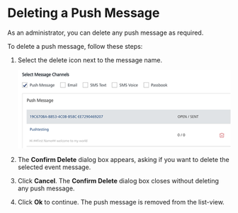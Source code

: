                            


Deleting a Push Message
=======================

As an administrator, you can delete any push message as required.

To delete a push message, follow these steps:

1.  Select the delete icon next to the message name.
    
    ![](../Resources/Images/Engagement/Events/deleteeventpush_597x134.png)
    
2.  The **Confirm Delete** dialog box appears, asking if you want to delete the selected event message.
3.  Click **Cancel**. The **Confirm Delete** dialog box closes without deleting any push message.
4.  Click **Ok** to continue. The push message is removed from the list-view.
